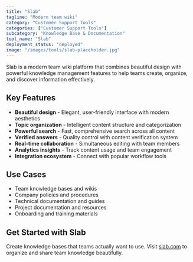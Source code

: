 ```yaml
---
title: "Slab"
tagline: "Modern team wiki"
category: "Customer Support Tools"
categories: ["Customer Support Tools"]
subcategory: "Knowledge Base & Documentation"
tool_name: "Slab"
deployment_status: "deployed"
image: "/images/tools/slab-placeholder.jpg"
---
```

Slab is a modern team wiki platform that combines beautiful design with powerful knowledge management features to help teams create, organize, and discover information effectively.

## Key Features

- **Beautiful design** - Elegant, user-friendly interface with modern aesthetics
- **Topic organization** - Intelligent content structure and categorization
- **Powerful search** - Fast, comprehensive search across all content
- **Verified answers** - Quality control with content verification system
- **Real-time collaboration** - Simultaneous editing with team members
- **Analytics insights** - Track content usage and team engagement
- **Integration ecosystem** - Connect with popular workflow tools

## Use Cases

- Team knowledge bases and wikis
- Company policies and procedures
- Technical documentation and guides
- Project documentation and resources
- Onboarding and training materials

## Get Started with Slab

Create knowledge bases that teams actually want to use. Visit [slab.com](https://slab.com) to organize and share team knowledge beautifully.